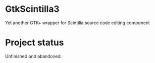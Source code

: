 GtkScintilla3
=============

Yet another GTK+ wrapper for Scintilla source code editing component

# Project status

Unfinished and abandoned. 
